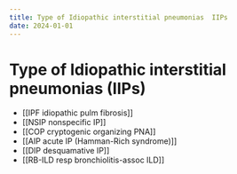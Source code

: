 ```yaml
---
title: Type of Idiopathic interstitial pneumonias  IIPs
date: 2024-01-01
---
```

# Type of Idiopathic interstitial pneumonias (IIPs)


* [[IPF idiopathic pulm fibrosis]]
* [[NSIP nonspecific IP]]
* [[COP cryptogenic organizing PNA]]
* [[AIP acute IP (Hamman-Rich syndrome)]]
* [[DIP desquamative IP]]
* [[RB-ILD resp bronchiolitis-assoc ILD]]
